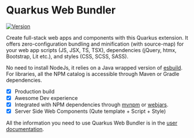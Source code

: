 # Quarkus Web Bundler

[![Version](https://img.shields.io/maven-central/v/io.quarkiverse.web-bundler/quarkus-web-bundler?logo=apache-maven&style=flat-square)](https://search.maven.org/artifact/io.quarkiverse.web-bundler/quarkus-web-bundler)

Create full-stack web apps and components with this Quarkus extension. It offers zero-configuration bundling and minification (with source-map) for your web app scripts (JS, JSX, TS, TSX), dependencies (jQuery, htmx, Bootstrap, Lit etc.), and styles (CSS, SCSS, SASS).

No need to install NodeJs, it relies on a Java wrapped version of [esbuild](https://esbuild.github.io/). For libraries, all the NPM catalog is accessible through Maven or Gradle dependencies.

* [x] Production build
* [x] Awesome Dev experience
* [x] Integrated with NPM dependencies through [mvnpm](https://docs.quarkiverse.io/quarkus-web-bundler/dev/advanced-guides.html#mvnpm) or [webjars](https://docs.quarkiverse.io/quarkus-web-bundler/dev/advanced-guides.html#webjars).
* [x] Server Side Web Components (Qute template + Script + Style)

All the information you need to use Quarkus Web Bundler is in the [user documentation](https://docs.quarkiverse.io/quarkus-web-bundler/dev/).


